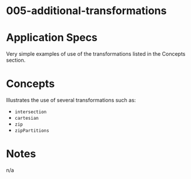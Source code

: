 005-additional-transformations
==============================

# Application Specs
Very simple examples of use of the transformations listed in the Concepts section.

# Concepts 
Illustrates the use of several transformations such as:
+ `intersection`
+ `cartesian`
+ `zip`
+ `zipPartitions`

# Notes
n/a